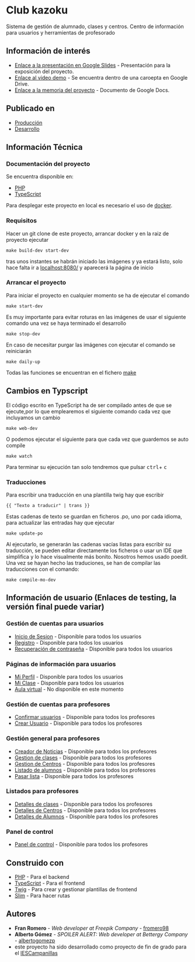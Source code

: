 # Club kazoku

Sistema de gestión de alumnado, clases y centros. Centro de información para usuarios y herramientas de profesorado

## Información de interés
* [Enlace a la presentación en Google Slides](https://docs.google.com/presentation/d/1Tk8hJBYVyyMKXgkxLFOPNnH5Xa_Kizr9NCVhZrcmF4Q/edit?usp=sharing) - Presentación para la exposición del proyecto.
* [Enlace al video demo](https://drive.google.com/drive/folders/1NqG90r9D2HFYT_mlegrWQ6uvG4LxdPQM?usp=sharing) - Se encuentra dentro de una caroepta en Google Drive.
* [Enlace a la memoria del proyecto](https://docs.google.com/document/d/1g070WeKhdBxYWxJ0EcBri8vPi0mRwhOOv0TBsHws6H0/edit#) - Documento de Google Docs.

## Publicado en 
* [Producción](https://kazoku.romeronet.es)
* [Desarrollo](https://testingkazoku.romeronet.es)


## Información Técnica
### Documentación del proyecto
Se encuentra disponible en:
* [PHP](https://github.com/WebFeletesDevelopers/Kazoku/tree/master/docs/php)
* [TypeScript](https://github.com/WebFeletesDevelopers/Kazoku/tree/master/docs/ts)

Para desplegar este proyecto en local es necesario el uso de <a href="docker.com" target="_blank">docker</a>.
### Requisitos

Hacer un git clone de este proyecto, arrancar docker y en la raiz de proyecto ejecutar
```
make build-dev start-dev
```
tras unos instantes se habrán iniciado las imágenes y ya estará listo, solo hace falta ir a <a href="localhost:8080/" target="_blank">localhost:8080/</a> y aparecerá la página de inicio
### Arrancar el proyecto

Para iniciar el proyecto en cualquier momento se ha de ejecutar el comando
```
make start-dev
```

Es muy importante para evitar roturas en las imágenes de usar el siguiente comando una vez se haya terminado el desarrollo
```
make stop-dev
```

En caso de necesitar purgar las imágenes con ejecutar el comando se reiniciarán
```
make daily-up 
```
Todas las funciones se encuentran en el fichero <a href="https://github.com/WebFeletesDevelopers/Kazoku/blob/master/Makefile">make</a>
## Cambios en Typscript

El código escrito en TypeScript ha de ser compilado antes de que se ejecute,por lo que emplearemos el siguiente comando cada vez que incluyamos un cambio

```
make web-dev 
```
O podemos ejecutar el siguiente para que cada vez que guardemos se auto compile
```
make watch
```
 Para terminar su ejecución tan solo tendremos que pulsar <kbd>ctrl</kbd>+ <kbd>c</kbd>

### Traducciones

Para escribir una traducción en una plantilla twig hay que escribir
```
{{ "Texto a traducir" | trans }}
```
Estas cadenas de texto se guardan en ficheros .po, uno por cada idioma, para actualizar las entradas hay que ejecutar
```
make update-po
```
Al ejecutarlo, se generarán las cadenas vacías listas para escribir su traducción, se pueden editar directamente los ficheros o usar un IDE que simplifica y lo hace visualmente más bonito. Nosotros hemos usado poedit.
<br>
Una vez se hayan hecho las traduciones, se han de compilar las traducciones con el comando:
```
make compile-mo-dev
```
## Información de usuario (Enlaces de testing, la versión final puede variar)

### Gestión de cuentas para usuarios 
* [Inicio de Sesion](https://testingkazoku.romeronet.es/login) - Disponible para todos los usuarios
* [Registro](https://testingkazoku.romeronet.es/registro) - Disponible para todos los usuarios
* [Recuperación de contraseña](https://testingkazoku.romeronet.es/user/startPasswordRecovery) - Disponible para todos los usuarios
### Páginas de información para usuarios
* [Mi Perfil](https://testingkazoku.romeronet.es/profile) - Disponible para todos los usuarios
* [Mi Clase](https://testingkazoku.romeronet.es/virtualClass) - Disponible para todos los usuarios
* [Aula virtual](https://testingkazoku.romeronet.es/virtualClass) - No disponible en este momento

### Gestión de cuentas para profesores 
* [Confirmar usuarios](https://testingkazoku.romeronet.es/confirmUser) - Disponible para todos los profesores
* [Crear Usuario](https://testingkazoku.romeronet.es/newUser) - Disponible para todos los profesores
### Gestión general para profesores
* [Creador de Noticias](https://testingkazoku.romeronet.es/newsCreator) - Disponible para todos los profesores
* [Gestion de clases](https://testingkazoku.romeronet.es/classAdmin) - Disponible para todos los profesores
* [Gestion de Centros](https://testingkazoku.romeronet.es/centerAdmin) - Disponible para todos los profesores
* [Listado de alumnos](https://testingkazoku.romeronet.es/judokas) - Disponible para todos los profesores
* [Pasar lista](https://testingkazoku.romeronet.es/assistance) - Disponible para todos los profesores
### Listados para profesores
* [Detalles de clases](https://testingkazoku.romeronet.es/classDetail) - Disponible para todos los profesores
* [Detalles de Centros](https://testingkazoku.romeronet.es/centerDetail) - Disponible para todos los profesores
* [Detalles de Alumnos](https://testingkazoku.romeronet.es/judokaDetail) - Disponible para todos los profesores
### Panel de control
* [Panel de control](https://testingkazoku.romeronet.es/judokaDetail) - Disponible para todos los profesores









## Construido con 

* [PHP](php.net/) - Para el backend
* [TypeScript](https://www.typescriptlang.org) - Para el frontend
* [Twig](https://twig.symfony.com) - Para crear y gestionar plantillas de frontend
* [Slim](http://www.slimframework.com) - Para hacer rutas

## Autores

* **Fran Romero** - *Web developer at Freepik Company* - [fromero98](https://github.com/fromero98)
* **Alberto Gómez** - *SPOILER ALERT: Web developer at Bettergy Company* - [albertogomezp](https://github.com/albertogomezp/)
* este proyecto ha sido desarrollado como proyecto de fin de grado para el  [IESCampanillas](https://github.com/IESCampanillas)
